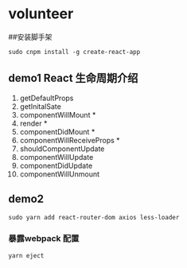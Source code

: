 # volunteer

##安装脚手架

```
sudo cnpm install -g create-react-app
```
## demo1 React 生命周期介绍
1. getDefaultProps
2. getInitalSate
3. componentWillMount *
4. render   *
5. componentDidMount *
6. componentWillReceiveProps *
7. shouldComponentUpdate
8. componentWillUpdate
9. componentDidUpdate
10. componentWillUnmount

## demo2 
```
sudo yarn add react-router-dom axios less-loader
```

### 暴露webpack 配置
```
yarn eject
```

